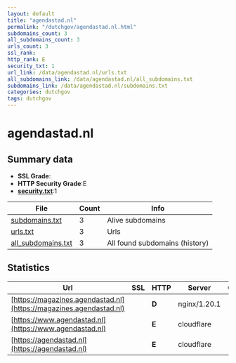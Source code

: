 ```yaml
---
layout: default
title: "agendastad.nl"
permalink: "/dutchgov/agendastad.nl.html"
subdomains_count: 3
all_subdomains_count: 3
urls_count: 3
ssl_rank: 
http_rank: E
security_txt: 1
url_link: /data/agendastad.nl/urls.txt
all_subdomains_link: /data/agendastad.nl/all_subdomains.txt
subdomains_link: /data/agendastad.nl/subdomains.txt
categories: dutchgov
tags: dutchgov
---
```



# agendastad.nl
## Summary data


 - **SSL Grade**:
 - **HTTP Security Grade**:E
 - **[security.txt](https://www.digitaleoverheid.nl/nieuws/standaard-security-txt-nu-verplicht-voor-overheid/)**:1


| File       | Count | Info |
|------------|-------|------|
|[subdomains.txt](/DutchGovScope/data/agendastad.nl/subdomains.txt)|3|Alive subdomains|
|[urls.txt](/DutchGovScope/data/agendastad.nl/urls.txt)|3|Urls|
|[all_subdomains.txt](/DutchGovScope/data/agendastad.nl/all_subdomains.txt)|3|All found subdomains (history)|


## Statistics


| Url | SSL | HTTP | Server | Cookie | HSTS | CORS | CTO | CSP | XFO | XXP | RP |FP| Tech |Title |
|--------|-------|-------|------|------|------|------|------|------|------|------|------|------|------|------|
|[https://magazines.agendastad.nl](https://magazines.agendastad.nl)| | **D**|nginx/1.20.1| | | | | | :white_check_mark: | :white_check_mark: | :white_check_mark: | |Nginx:1.20.1 PHP||
|[https://www.agendastad.nl](https://www.agendastad.nl)| | **E**|cloudflare| | | | | | :white_check_mark: | | :white_check_mark: | |Cloudflare HTTP/3|Just a moment...|
|[https://agendastad.nl](https://agendastad.nl)| | **E**|cloudflare| | | | | | :white_check_mark: | | :white_check_mark: | |Cloudflare HTTP/3|Just a moment...|

